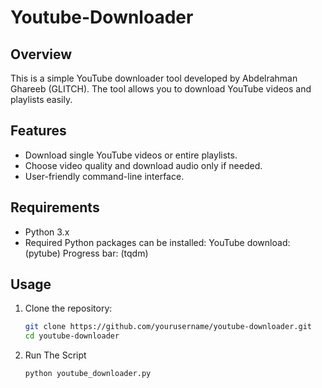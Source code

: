 # Youtube-Downloader

## Overview

This is a simple YouTube downloader tool developed by Abdelrahman Ghareeb (GLITCH). The tool allows you to download YouTube videos and playlists easily.

## Features

- Download single YouTube videos or entire playlists.
- Choose video quality and download audio only if needed.
- User-friendly command-line interface.

## Requirements

- Python 3.x
- Required Python packages can be installed:
YouTube download: (pytube)
Progress bar: (tqdm)

## Usage

1. Clone the repository:

   ```bash
   git clone https://github.com/yourusername/youtube-downloader.git
   cd youtube-downloader


2. Run The Script

   ```bash
   python youtube_downloader.py
